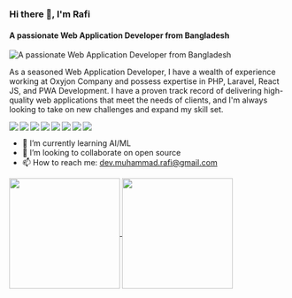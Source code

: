 ### Hi there 👋, I'm Rafi
#### A passionate Web Application Developer from Bangladesh
![A passionate Web Application Developer from Bangladesh](https://media.licdn.com/dms/image/D5616AQGLG01cipF-Sg/profile-displaybackgroundimage-shrink_200_800/0/1685036555200?e=2147483647&v=beta&t=2Y6LJ1imkTpdrutGDM_lXET-J94_-7W1fB6a9H8ELHw)

As a seasoned Web Application Developer, I have a wealth of experience working at Oxyjon Company and possess expertise in PHP, Laravel, React JS, and PWA Development. I have a proven track record of delivering high-quality web applications that meet the needs of clients, and I'm always looking to take on new challenges and expand my skill set.<br>

<img align='left' src='https://img.shields.io/badge/laravel-%23FF2D20.svg?style=for-the-badge&logo=laravel&logoColor=white'> 
<img align='left' src='https://img.shields.io/badge/mysql-%2300f.svg?style=for-the-badge&logo=mysql&logoColor=white'> 
<img align='left' src='https://img.shields.io/badge/php-%23777BB4.svg?style=for-the-badge&logo=php&logoColor=white'>
<img align='left' src='https://img.shields.io/badge/MongoDB-%234ea94b.svg?style=for-the-badge&logo=mongodb&logoColor=white'> 
<img align='left' src='https://img.shields.io/badge/express.js-%23404d59.svg?style=for-the-badge&logo=express&logoColor=%2361DAFB'> 
<img align='left' src='https://img.shields.io/badge/react-%2320232a.svg?style=for-the-badge&logo=react&logoColor=%2361DAFB'> 
<img align='left' src='https://img.shields.io/badge/python-%2314354C.svg?style=for-the-badge&logo=python&logoColor=white'>
<img src='https://img.shields.io/badge/node.js-6DA55F?style=for-the-badge&logo=node.js&logoColor=white'> 


- 🌱 I’m currently learning AI/ML 
- 👯 I’m looking to collaborate on open source 
- 📫 How to reach me: dev.muhammad.rafi@gmail.com

<a href="https://github.com/anuraghazra/github-readme-stats">
  <img height=200 align="center" src="https://github-readme-stats.vercel.app/api?username=RaxonRafi&show_icons=true&theme=transparent" />
</a>
<a href="https://github.com/anuraghazra/convoychat">
  <img height=200 align="center" src="https://github-readme-stats.vercel.app/api/top-langs?username=RaxonRafi&layout=compact&langs_count=8&card_width=320" />
</a>
